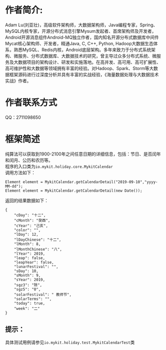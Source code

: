 # 作者简介: 
Adam Lu(刘亚壮)，高级软件架构师，大数据架构师，Java编程专家，Spring、MySQL内核专家，开源分布式消息引擎Mysum发起者、首席架构师及开发者，Android开源消息组件Android-MQ独立作者，国内知名开源分布式数据库中间件Mycat核心架构师、开发者，精通Java, C, C++, Python, Hadoop大数据生态体系，熟悉MySQL、Redis内核，Android底层架构。多年来致力于分布式系统架构、微服务、分布式数据库、大数据技术的研究，曾主导过众多分布式系统、微服务及大数据项目的架构设计、研发和实施落地。在高并发、高可用、高可扩展性、高可维护性和大数据等领域拥有丰富的经验。对Hadoop、Spark、Storm等大数据框架源码进行过深度分析并具有丰富的实战经验，《海量数据处理与大数据技术实战》作者。

# 作者联系方式
QQ：2711098650

# 框架简述
纯算法可以获取到1900-2100年之间任意日期的详细信息，包括：节日、是否闰年和闰月、公历和农历等。  
程序的入口类为```io.mykit.holiday.core.MykitCalendar```  
调用方法如下：  
```
Element element = MykitCalendar.getCalendarDetail("2019-09-10","yyyy-MM-dd");
Element element = MykitCalendar.getCalendarDetail(new Date());
```  
返回的结果数据如下：  
```
{
    "cDay": "十二",
    "cMonth": "癸酉",
    "cYear": "己亥",
    "color": "",
    "lDay": 12,
    "lDayChinese": "十二",
    "lMonth": 8,
    "lMonthChinese": "八",
    "lYear": 2019,
    "leap": false,
    "leapYear": false,
    "lunarFestival": "",
    "sDay": 10,
    "sMonth": 9,
    "sYear": 2019,
    "sgz3": "除",
    "sgz5": "0",
    "solarFestival": " 教师节",
    "solarTerms": "",
    "today": true,
    "week": "二"
}
```
## 提示：
具体测试用例请参见```io.mykit.holiday.test.MykitCalendarTest```类
